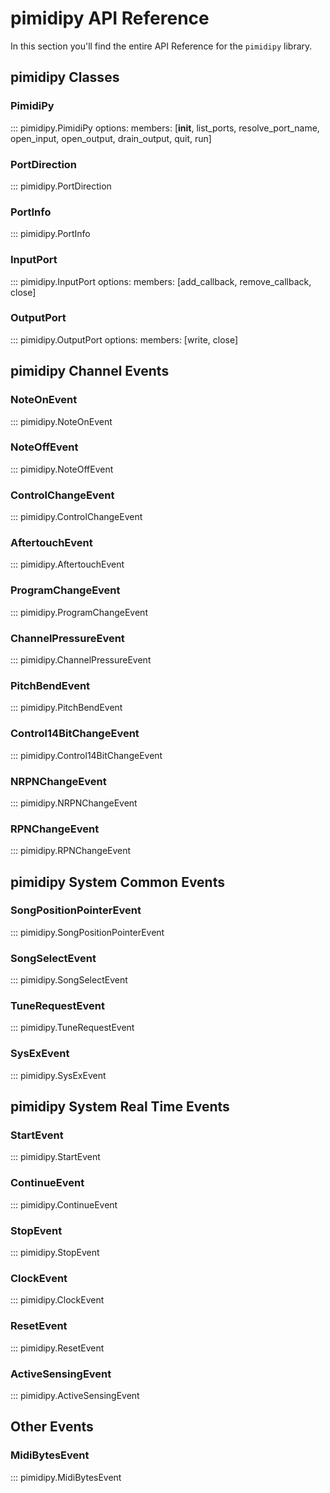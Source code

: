 # pimidipy API Reference

In this section you'll find the entire API Reference for the `pimidipy` library.

## pimidipy Classes

### PimidiPy

::: pimidipy.PimidiPy
	options:
		members: [__init__, list_ports, resolve_port_name, open_input, open_output, drain_output, quit, run]

### PortDirection

::: pimidipy.PortDirection

### PortInfo

::: pimidipy.PortInfo

### InputPort

::: pimidipy.InputPort
	options:
		members: [add_callback, remove_callback, close]

### OutputPort

::: pimidipy.OutputPort
	options:
		members: [write, close]

## pimidipy Channel Events

### NoteOnEvent

::: pimidipy.NoteOnEvent

### NoteOffEvent

::: pimidipy.NoteOffEvent

### ControlChangeEvent

::: pimidipy.ControlChangeEvent

### AftertouchEvent

::: pimidipy.AftertouchEvent

### ProgramChangeEvent

::: pimidipy.ProgramChangeEvent

### ChannelPressureEvent

::: pimidipy.ChannelPressureEvent

### PitchBendEvent

::: pimidipy.PitchBendEvent

### Control14BitChangeEvent

::: pimidipy.Control14BitChangeEvent

### NRPNChangeEvent

::: pimidipy.NRPNChangeEvent

### RPNChangeEvent

::: pimidipy.RPNChangeEvent

## pimidipy System Common Events

### SongPositionPointerEvent

::: pimidipy.SongPositionPointerEvent

### SongSelectEvent

::: pimidipy.SongSelectEvent

### TuneRequestEvent

::: pimidipy.TuneRequestEvent

### SysExEvent

::: pimidipy.SysExEvent

## pimidipy System Real Time Events

### StartEvent

::: pimidipy.StartEvent

### ContinueEvent

::: pimidipy.ContinueEvent

### StopEvent

::: pimidipy.StopEvent

### ClockEvent

::: pimidipy.ClockEvent

### ResetEvent

::: pimidipy.ResetEvent

### ActiveSensingEvent

::: pimidipy.ActiveSensingEvent

## Other Events

### MidiBytesEvent

::: pimidipy.MidiBytesEvent
